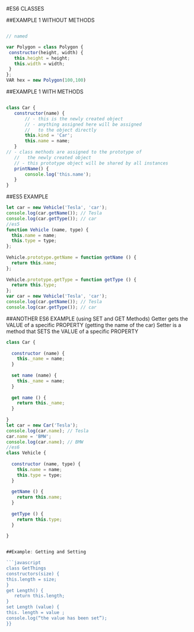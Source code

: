 #ES6 CLASSES

##EXAMPLE 1 WITHOUT METHODS

```javascript

// named

var Polygon = class Polygon {
 constructor(height, width) {
   this.height = height;
   this.width = width;
 }
};
VAR hex = new Polygon(100,100)

```


##EXAMPLE  1 WITH METHODS

```javascript

class Car {
   constructor(name) {
       // - this is the newly created object
       // - anything assigned here will be assigned
       //   to the object directly
       this.kind = 'Car';
       this.name = name;
   }
// - class methods are assigned to the prototype of 
   //   the newly created object
   // - this prototype object will be shared by all instances
   printName() { 
       console.log('this.name');
   }
}

```



##ES5 EXAMPLE
```javascript
let car = new Vehicle('Tesla', 'car');
console.log(car.getName()); // Tesla
console.log(car.getType()); // car
//es5
function Vehicle (name, type) {
  this.name = name;
  this.type = type;
};
 
Vehicle.prototype.getName = function getName () {
  return this.name;
};
 
Vehicle.prototype.getType = function getType () {
  return this.type;
};
var car = new Vehicle('Tesla', 'car');
console.log(car.getName()); // Tesla
console.log(car.getType()); // car
```

##ANOTHER ES6 EXAMPLE (using SET and GET Methods)
Getter gets the VALUE of a specific PROPERTY (getting the name of the car)
Setter is a method that SETS the VALUE of a specific PROPERTY

```javascript
class Car {
 
  constructor (name) {
    this._name = name;
  } 
 
  set name (name) {
    this._name = name;
  }
 
  get name () {
    return this._name;
  }
 
}
let car = new Car('Tesla');
console.log(car.name); // Tesla
car.name = 'BMW';
console.log(car.name); // BMW
//es6
class Vehicle {
 
  constructor (name, type) {
    this.name = name;
    this.type = type;
  }
 
  getName () {
    return this.name;
  }
 
  getType () {
    return this.type;
  }
 
}


##Example: Getting and Setting 

```javascript
class GetThings
constructors(size) {
this.length = size;
}
get Length() {
   return this.length;
}
set Length (value) {
this. length = value ;
console.log(“the value has been set”);
}}

```






